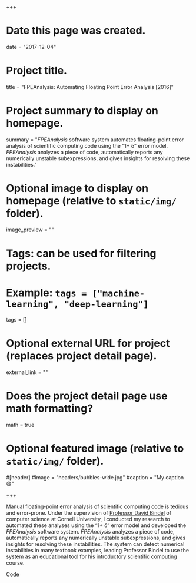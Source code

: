 +++
# Date this page was created.
date = "2017-12-04"

# Project title.
title = "FPEAnalysis: Automating Floating Point Error Analysis [2016]"

# Project summary to display on homepage.
summary = "*FPEAnalysis* software system automates floating-point error analysis of scientific computing code using the “1+ δ” error model. *FPEAnalysis* analyzes a piece of code, automatically reports any numerically unstable subexpressions, and gives insights for resolving these instabilities."


# Optional image to display on homepage (relative to `static/img/` folder).
image_preview = ""

# Tags: can be used for filtering projects.
# Example: `tags = ["machine-learning", "deep-learning"]`
tags = []

# Optional external URL for project (replaces project detail page).
external_link = ""

# Does the project detail page use math formatting?
math = true

# Optional featured image (relative to `static/img/` folder).
#[header]
#image = "headers/bubbles-wide.jpg"
#caption = "My caption :smile:"

+++

Manual floating-point error analysis of scientific computing code is tedious and error-prone. Under the supervision of [Professor David Bindel](http://www.cs.cornell.edu/~bindel/) of computer science at Cornell University, I conducted my research to automated these analyses using the “1+ δ” error model and developed the *FPEAnalysis* software system. *FPEAnalysis* analyzes a piece of code, automatically reports any numerically unstable subexpressions, and gives insights for resolving these instabilities. The system can detect numerical instabilities in many textbook examples, leading Professor Bindel to use the system as an educational tool for his introductory scientific computing course.

[Code](https://github.com/HumamAlwassel/FPEAnalysis)

